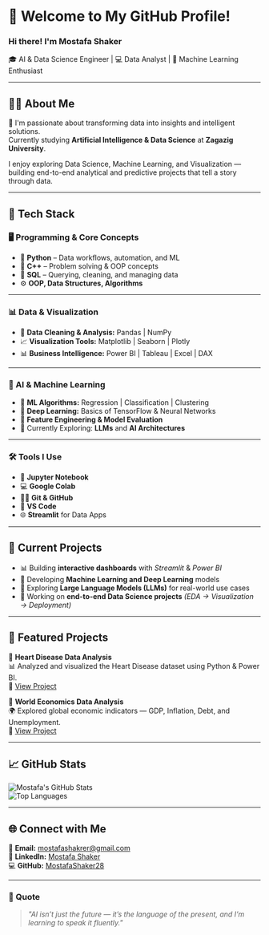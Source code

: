 # 👋 Welcome to My GitHub Profile!

### Hi there! I'm **Mostafa Shaker**  
🎓 AI & Data Science Engineer | 💻 Data Analyst | 🤖 Machine Learning Enthusiast  

---

## 👨‍💻 About Me  

🚀 I'm passionate about transforming data into insights and intelligent solutions.  
Currently studying **Artificial Intelligence & Data Science** at **Zagazig University**.  

I enjoy exploring Data Science, Machine Learning, and Visualization —  
building end-to-end analytical and predictive projects that tell a story through data.  

---

## 🚀 Tech Stack  

### 🖥 Programming & Core Concepts  
- 🐍 **Python** – Data workflows, automation, and ML  
- 💾 **C++** – Problem solving & OOP concepts  
- 🧮 **SQL** – Querying, cleaning, and managing data  
- ⚙️ **OOP, Data Structures, Algorithms**

---

### 📊 Data & Visualization  
- 🧹 **Data Cleaning & Analysis:** Pandas | NumPy  
- 📈 **Visualization Tools:** Matplotlib | Seaborn | Plotly  
- 📊 **Business Intelligence:** Power BI | Tableau | Excel | DAX  

---

### 🤖 AI & Machine Learning  
- 🧠 **ML Algorithms:** Regression | Classification | Clustering  
- 🔬 **Deep Learning:** Basics of TensorFlow & Neural Networks  
- 🧩 **Feature Engineering & Model Evaluation**  
- 🧭 Currently Exploring: **LLMs** and **AI Architectures**

---

### 🛠️ Tools I Use  
- 🧰 **Jupyter Notebook**  
- 💻 **Google Colab**  
- 🧑‍💼 **Git & GitHub**  
- 🧾 **VS Code**  
- 🌐 **Streamlit** for Data Apps  

---

## 📌 Current Projects  

- 📊 Building **interactive dashboards** with *Streamlit* & *Power BI*  
- 🤖 Developing **Machine Learning and Deep Learning** models  
- 🦙 Exploring **Large Language Models (LLMs)** for real-world use cases  
- 📂 Working on **end-to-end Data Science projects** *(EDA → Visualization → Deployment)*  

---

## 💼 Featured Projects  

🔹 **Heart Disease Data Analysis**  
📊 Analyzed and visualized the Heart Disease dataset using Python & Power BI.  
🔗 [View Project](https://github.com/MostafaShaker28/Heart-Disease-Project.git)

🔹 **World Economics Data Analysis**  
🌍 Explored global economic indicators — GDP, Inflation, Debt, and Unemployment.  
🔗 [View Project](https://github.com/MostafaShaker28/World-Economics-Data-Analysis-Project.git)

---

## 📈 GitHub Stats  

![Mostafa's GitHub Stats](https://github-readme-stats.vercel.app/api?username=MostafaShaker28&show_icons=true&theme=tokyonight)  
![Top Languages](https://github-readme-stats.vercel.app/api/top-langs/?username=MostafaShaker28&layout=compact&theme=tokyonight)

---

## 🌐 Connect with Me  

📧 **Email:** [mostafashakrer@gmail.com](mailto:mostafashakrer@gmail.com)  
🔗 **LinkedIn:** [Mostafa Shaker](https://www.linkedin.com/in/mostafa-shaker-268b5a31a)  
💻 **GitHub:** [MostafaShaker28](https://github.com/MostafaShaker28)  

---

### 💬 Quote  

> *"AI isn’t just the future — it’s the language of the present, and I’m learning to speak it fluently."*

